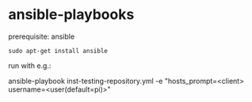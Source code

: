 # ansible-playbooks

prerequisite: ansible

``` sudo apt-get install ansible ```

run with e.g.:

ansible-playbook inst-testing-repository.yml -e "hosts_prompt=\<client\> username=\<user(default=pi)\>"
